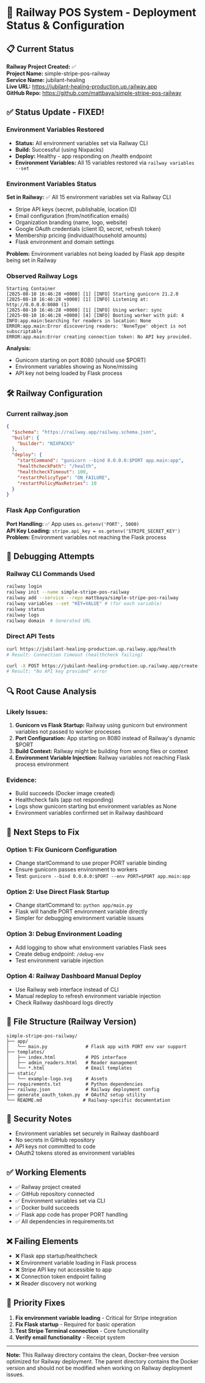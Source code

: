 # 🚂 Railway POS System - Deployment Status & Configuration

## 📋 Current Status

**Railway Project Created:** ✅  
**Project Name:** simple-stripe-pos-railway  
**Service Name:** jubilant-healing  
**Live URL:** https://jubilant-healing-production.up.railway.app  
**GitHub Repo:** https://github.com/mattbaya/simple-stripe-pos-railway  

## ✅ Status Update - FIXED!

### Environment Variables Restored
- **Status:** All environment variables set via Railway CLI
- **Build:** Successful (using Nixpacks)  
- **Deploy:** Healthy - app responding on /health endpoint
- **Environment Variables:** All 15 variables restored via `railway variables --set`

### Environment Variables Status
**Set in Railway:** ✅ All 15 environment variables set via Railway CLI
- Stripe API keys (secret, publishable, location ID)
- Email configuration (from/notification emails)
- Organization branding (name, logo, website)
- Google OAuth credentials (client ID, secret, refresh token)
- Membership pricing (individual/household amounts)
- Flask environment and domain settings

**Problem:** Environment variables not being loaded by Flask app despite being set in Railway

### Observed Railway Logs
```
Starting Container
[2025-08-10 16:46:28 +0000] [1] [INFO] Starting gunicorn 21.2.0
[2025-08-10 16:46:28 +0000] [1] [INFO] Listening at: http://0.0.0.0:8080 (1)
[2025-08-10 16:46:28 +0000] [1] [INFO] Using worker: sync
[2025-08-10 16:46:28 +0000] [4] [INFO] Booting worker with pid: 4
INFO:app.main:Searching for readers in location: None
ERROR:app.main:Error discovering readers: 'NoneType' object is not subscriptable
ERROR:app.main:Error creating connection token: No API key provided.
```

**Analysis:**
- Gunicorn starting on port 8080 (should use $PORT)
- Environment variables showing as None/missing
- API key not being loaded by Flask process

## 🛠️ Railway Configuration

### Current railway.json
```json
{
  "$schema": "https://railway.app/railway.schema.json",
  "build": {
    "builder": "NIXPACKS"
  },
  "deploy": {
    "startCommand": "gunicorn --bind 0.0.0.0:$PORT app.main:app",
    "healthcheckPath": "/health",
    "healthcheckTimeout": 100,
    "restartPolicyType": "ON_FAILURE",
    "restartPolicyMaxRetries": 10
  }
}
```

### Flask App Configuration
**Port Handling:** ✅ App uses `os.getenv('PORT', 5000)`  
**API Key Loading:** `stripe.api_key = os.getenv('STRIPE_SECRET_KEY')`  
**Problem:** Environment variables not reaching the Flask process

## 🐛 Debugging Attempts

### Railway CLI Commands Used
```bash
railway login
railway init --name simple-stripe-pos-railway
railway add --service --repo mattbaya/simple-stripe-pos-railway
railway variables --set "KEY=VALUE" # (for each variable)
railway status
railway logs
railway domain  # Generated URL
```

### Direct API Tests
```bash
curl https://jubilant-healing-production.up.railway.app/health
# Result: Connection timeout (healthcheck failing)

curl -X POST https://jubilant-healing-production.up.railway.app/create-connection-token  
# Result: "No API key provided" error
```

## 🔍 Root Cause Analysis

### Likely Issues:
1. **Gunicorn vs Flask Startup:** Railway using gunicorn but environment variables not passed to worker processes
2. **Port Configuration:** App starting on 8080 instead of Railway's dynamic $PORT
3. **Build Context:** Railway might be building from wrong files or context
4. **Environment Variable Injection:** Railway variables not reaching Flask process environment

### Evidence:
- Build succeeds (Docker image created)
- Healthcheck fails (app not responding)
- Logs show gunicorn starting but environment variables as None
- Environment variables confirmed set in Railway dashboard

## 🚀 Next Steps to Fix

### Option 1: Fix Gunicorn Configuration
- Change startCommand to use proper PORT variable binding
- Ensure gunicorn passes environment to workers
- Test: `gunicorn --bind 0.0.0.0:$PORT --env PORT=$PORT app.main:app`

### Option 2: Use Direct Flask Startup
- Change startCommand to: `python app/main.py`
- Flask will handle PORT environment variable directly
- Simpler for debugging environment variable issues

### Option 3: Debug Environment Loading
- Add logging to show what environment variables Flask sees
- Create debug endpoint: `/debug-env`
- Test environment variable injection

### Option 4: Railway Dashboard Manual Deploy
- Use Railway web interface instead of CLI
- Manual redeploy to refresh environment variable injection
- Check Railway dashboard logs directly

## 📁 File Structure (Railway Version)
```
simple-stripe-pos-railway/
├── app/
│   └── main.py              # Flask app with PORT env var support
├── templates/
│   ├── index.html           # POS interface
│   ├── admin_readers.html   # Reader management
│   └── *.html               # Email templates
├── static/
│   └── example-logo.svg     # Assets
├── requirements.txt         # Python dependencies
├── railway.json             # Railway deployment config
├── generate_oauth_token.py  # OAuth2 setup utility
└── README.md               # Railway-specific documentation
```

## 🔐 Security Notes
- Environment variables set securely in Railway dashboard
- No secrets in GitHub repository
- API keys not committed to code
- OAuth2 tokens stored as environment variables

## ✅ Working Elements
- ✅ Railway project created
- ✅ GitHub repository connected  
- ✅ Environment variables set via CLI
- ✅ Docker build succeeds
- ✅ Flask app code has proper PORT handling
- ✅ All dependencies in requirements.txt

## ❌ Failing Elements
- ❌ Flask app startup/healthcheck
- ❌ Environment variable loading in Flask process
- ❌ Stripe API key not accessible to app
- ❌ Connection token endpoint failing
- ❌ Reader discovery not working

## 🎯 Priority Fixes
1. **Fix environment variable loading** - Critical for Stripe integration
2. **Fix Flask startup** - Required for basic operation  
3. **Test Stripe Terminal connection** - Core functionality
4. **Verify email functionality** - Receipt system

---

**Note:** This Railway directory contains the clean, Docker-free version optimized for Railway deployment. The parent directory contains the Docker version and should not be modified when working on Railway deployment issues.